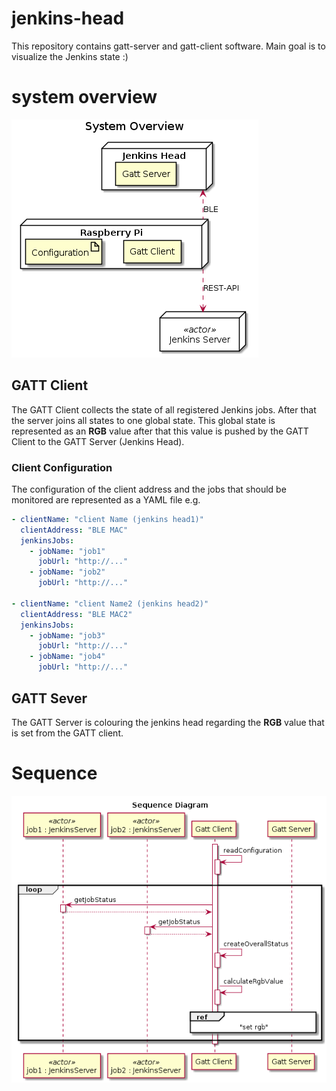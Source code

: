 # jenkins-head
This repository contains gatt-server and gatt-client software. Main goal is to visualize the Jenkins state :) 

# system overview

![System Overview](./docs/diagrams/out/system-overview/system-overview.png)


## GATT Client
The GATT Client collects the state of all registered Jenkins jobs. After that the server joins all states to one global state. This global state is represented as an **RGB** value after that this value is pushed by the GATT Client to the GATT Server (Jenkins Head).

### Client Configuration
The configuration of the client address and the jobs that should be monitored are represented as a YAML file e.g.
```yaml
- clientName: "client Name (jenkins head1)"
  clientAddress: "BLE MAC"
  jenkinsJobs:
    - jobName: "job1"
      jobUrl: "http://..."
    - jobName: "job2"
      jobUrl: "http://..."

- clientName: "client Name2 (jenkins head2)"
  clientAddress: "BLE MAC2"
  jenkinsJobs:
    - jobName: "job3"
      jobUrl: "http://..."
    - jobName: "job4"
      jobUrl: "http://..."
```

## GATT Sever
The GATT Server is colouring the jenkins head regarding the **RGB** value that is set from the GATT client.

# Sequence

![Sequence Diagram](./docs/diagrams/out/sequence-diagram/sequence-diagram.png)